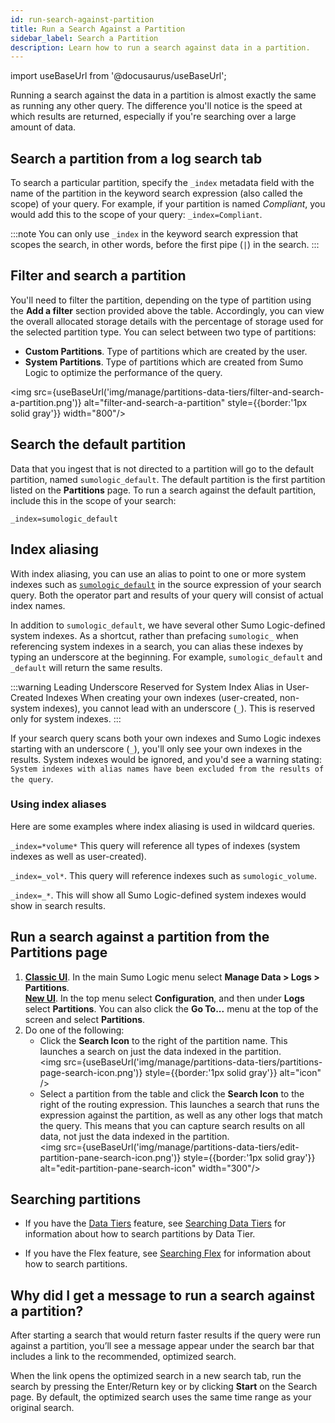 ```yaml
---
id: run-search-against-partition
title: Run a Search Against a Partition
sidebar_label: Search a Partition
description: Learn how to run a search against data in a partition.
---
```


import useBaseUrl from '@docusaurus/useBaseUrl';

Running a search against the data in a partition is almost exactly the same as running any other query. The difference you'll notice is the speed at which results are returned, especially if you're searching over a large amount of data.

## Search a partition from a log search tab

To search a particular partition, specify the `_index` metadata field with the name of the partition in the keyword search expression (also called the scope) of your query. For example, if your partition is named _Compliant_, you would add this to the scope of your query: `_index=Compliant`.

:::note
You can only use `_index` in the keyword search expression that scopes the search, in other words, before the first pipe (`|`) in the search.
:::

## Filter and search a partition

You'll need to filter the partition, depending on the type of partition using the **Add a filter** section provided above the table. Accordingly, you can view the overall allocated storage details with the percentage of storage used for the selected partition type. You can select between two type of partitions:

- **Custom Partitions**. Type of partitions which are created by the user.
- **System Partitions**. Type of partitions which are created from Sumo Logic to optimize the performance of the query.

<img src={useBaseUrl('img/manage/partitions-data-tiers/filter-and-search-a-partition.png')} alt="filter-and-search-a-partition" style={{border:'1px solid gray'}} width="800"/>

## Search the default partition
Data that you ingest that is not directed to a partition will go to the default partition, named `sumologic_default`. The default partition is the first partition listed on the **Partitions** page. To run a search against the default partition, include this in the scope of your search:
```
_index=sumologic_default
```

## Index aliasing

With index aliasing, you can use an alias to point to one or more system indexes such as [`sumologic_default`](/docs/manage/partitions/run-search-against-partition/#search-the-default-partition) in the source expression of your search query. Both the operator part and results of your query will consist of actual index names.

In addition to `sumologic_default`, we have several other Sumo Logic-defined system indexes. As a shortcut, rather than prefacing `sumologic_` when referencing system indexes in a search, you can alias these indexes by typing an underscore at the beginning. For example, `sumologic_default` and `_default` will return the same results. 

:::warning Leading Underscore Reserved for System Index Alias in User-Created Indexes
When creating your own indexes (user-created, non-system indexes), you cannot lead with an underscore (`_`). This is reserved only for system indexes.
:::

If your search query scans both your own indexes and Sumo Logic indexes starting with an underscore (`_`), you'll only see your own indexes in the results. System indexes would be ignored, and you'd see a warning stating: `System indexes with alias names have been excluded from the results of the query`. 

### Using index aliases

Here are some examples where index aliasing is used in wildcard queries.

`_index=*volume*` This query will reference all types of indexes (system indexes as well as user-created).

`_index=_vol*`. This query will reference indexes such as `sumologic_volume`.

`_index=_*`. This will show all Sumo Logic-defined system indexes would show in search results.

## Run a search against a partition from the Partitions page

1. [**Classic UI**](/docs/get-started/sumo-logic-ui-classic). In the main Sumo Logic menu select **Manage Data > Logs > Partitions**. <br/>[**New UI**](/docs/get-started/sumo-logic-ui). In the top menu select **Configuration**, and then under **Logs** select **Partitions**. You can also click the **Go To...** menu at the top of the screen and select **Partitions**. 
1. Do one of the following:
    * Click the **Search Icon** to the right of the partition name. This launches a search on just the data indexed in the partition.<br/><img src={useBaseUrl('img/manage/partitions-data-tiers/partitions-page-search-icon.png')} style={{border:'1px solid gray'}} alt="icon" />    
    * Select a partition from the table and click the **Search Icon** to the right of the routing expression. This launches a search that runs the expression against the partition, as well as any other logs that match the query. This means that you can capture search results on all data, not just the data indexed in the partition.<br/><img src={useBaseUrl('img/manage/partitions-data-tiers/edit-partition-pane-search-icon.png')} style={{border:'1px solid gray'}} alt="edit-partition-pane-search-icon" width="300"/>    

## Searching partitions

- If you have the [Data Tiers](/docs/manage/partitions/data-tiers/) feature, see [Searching Data Tiers](/docs/manage/partitions/data-tiers/searching-data-tiers/) for information about how to search partitions by Data Tier.

- If you have the Flex feature, see [Searching Flex](/docs/manage/partitions/flex/) for information about how to search partitions.

## Why did I get a message to run a search against a partition?

After starting a search that would return faster results if the query were run against a partition, you’ll see a message appear under the search bar that includes a link to the recommended, optimized search.

When the link opens the optimized search in a new search tab, run the search by pressing the Enter/Return key or by clicking **Start** on the Search page. By default, the optimized search uses the same time range as your original search.
